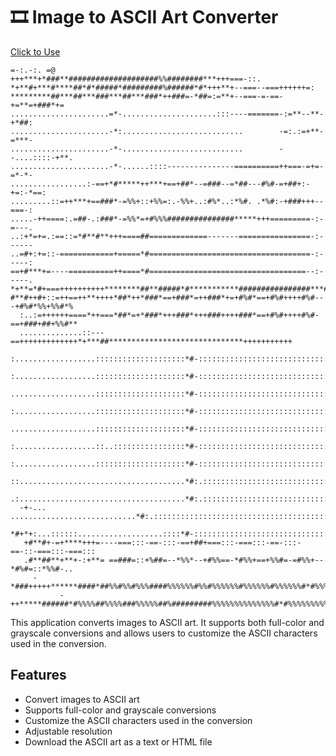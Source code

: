 # 🎞️ Image to ASCII Art Converter

[Click to Use](https://image2ascii.glea.me/)

```text                                                                                    
=-:.-:. =@                                                                          
+++***+*###**####################%%########***+++===-::.                            
*+**#+***#****##*#*#####*#########%######*#*+++**+--===--===++++++=:                
*********##***##***###***##***###*++###=-*##=:=**+--===-=-==-+=**=+###*+=           
......................=*-.....................:::----=======-:=**--**-+*##:         
......................-*:...........................        -=:.:=+**-=***-         
......................-*-...........................        --....::::-+**.         
......................-*-......::::---------------==========++===-=+=-=*-*-         
.................:-==+*#*****++***+==+##*--=###--=*##---#%#-=+##+:-+=:-*==:         
.........::=++***+==###*-=%%+::+%%=:.-%%+..:#%*..:*%#. .*%#:-+###+++--===-:         
.....-++====:.=##-.:###*-=%%*=+#%%%###############*****+++=========-:-=---.         
..:+*=+=.:==::=*#**#**+++====##=============-------================-:------         
..=#+:+=::-============+=====*#====================================-:-----:         
==+#***+=----==========++====*#===================================--:-----.         
*+**=*#+===++++++++++********##**#####*#***********################***####%%%%%%%%%%
#**#++#+::=++==++**++++*##*++*###*==+###*=++###*+=+#%#*==+#%#++++#%#---+#%#*%%+%%#*%
  :..:=++++++====*++===*##*=+*###*+++###*+++###++++###*==+#%#++++#%#-==+###+##+%%#**
  ..............::---==+++++++++++++*+***##******************************+++++++++++
  :..................::::::::::::::::::::*#-::::::::::::::::::::::::::::::::::::::::
  :..................::::::::::::::::::::*#-::::::::::::::::::::::::::::::::::::::::
  ...................::::::::::::::::::::*#-::::::::::::::::::::::::::::::::::::::::
  :..................::::::::::::::::::::*#-::::::::::::::::::::::::::::::::::::::::
  ...................::::::::::::::::::::*#-::::::::::::::::::::::::::::::::::::::::
  :..................::..::::::::::::::::*#-::::::::::::::::::::::::::::::::::::::::
  :..................::::::::::::::::::::*#-::::::::::::::::::::::::::::::::::::::::
  ::.....................................*#:.:::::::::::::::::::::::::::::::::::::::
  .:.....................................*#:.:::::::::::::::::::::::::::::::::::::::
  -+-...     ............................*#:.:::::::::::::::::::::::::::::::::::::::
   *#+*+:...::::::...................::::*#-::::::::::::::::::::::::::::::::::::::::
   +#**#+-=+****+++=----===:::-==-:::-==+##+===:::-===:::-==-:::-==-::-===:::-===:::
   .#**##**+**+-:+**= ==###=::+%##=--*%%*--+#%%==-*#%%+==+%%#=-=#%%+--*#%#=::*%%#-..
     -*###+++++******####*##%%#%%#%%%####%%%%%%#%%#%%%%%%#%%%%%%#%%%%%%#*#%%%%%%%%%%
           -++*****######*#%%%%##%%%%###%%%%%##%#########%%%%%%%%%%%%%%#*#%%%%%%%%%%
```

This application converts images to ASCII art. It supports both full-color and grayscale conversions and allows users to customize the ASCII characters used in the conversion.

## Features

- Convert images to ASCII art
- Supports full-color and grayscale conversions
- Customize the ASCII characters used in the conversion
- Adjustable resolution
- Download the ASCII art as a text or HTML file
